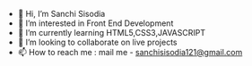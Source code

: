 - 👋 Hi, I’m Sanchi Sisodia 
- 👀 I’m interested in Front End Development 
- 🌱 I’m currently learning HTML5,CSS3,JAVASCRIPT
- 💞️ I’m looking to collaborate on live projects 
- 📫 How to reach me : mail me - sanchisisodia121@gmail.com

<!---
sanchi1905/sanchi1905 is a ✨ special ✨ repository because its `README.md` (this file) appears on your GitHub profile.
You can click the Preview link to take a look at your changes.
--->
